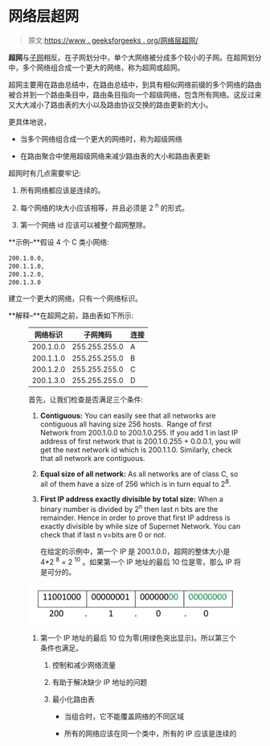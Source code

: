 # 网络层超网

> 原文:[https://www . geeksforgeeks . org/网络层超网/](https://www.geeksforgeeks.org/supernetting-in-network-layer/)

**超网**与[子网](https://www.geeksforgeeks.org/ip-addressing-classless-addressing/)相反。在子网划分中，单个大网络被分成多个较小的子网。在超网划分中，多个网络组合成一个更大的网络，称为超网或超网。

超网主要用在路由总结中，在路由总结中，到具有相似网络前缀的多个网络的路由被合并到一个路由条目中，路由条目指向一个超级网络，包含所有网络。这反过来又大大减小了路由表的大小以及路由协议交换的路由更新的大小。

更具体地说，

*   当多个网络组合成一个更大的网络时，称为超级网络

*   在路由聚合中使用超级网络来减少路由表的大小和路由表更新

超网时有几点需要牢记:

1.  所有网络都应该是连续的。

2.  每个网络的块大小应该相等，并且必须是 2 <sup>n</sup> 的形式。

3.  第一个网络 id 应该可以被整个超网整除。

**示例–**假设 4 个 C 类小网络:

```
200.1.0.0, 
200.1.1.0,
200.1.2.0,
200.1.3.0
```

建立一个更大的网络，只有一个网络标识。

**解释–**在超网之前，路由表如下所示:

<figure class="table">

| 网络标识 | 子网掩码 | 连接 |
| --- | --- | --- |
| 200.1.0.0 | 255.255.255.0 | A |
| 200.1.1.0 | 255.255.255.0 | B |
| 200.1.2.0 | 255.255.255.0 | C |
| 200.1.3.0 | 255.255.255.0 | D |

首先，让我们检查是否满足三个条件:

1.  **Contiguous:** You can easily see that all networks are contiguous all having size 256 hosts. 
    Range of first Network from 200.1.0.0 to 200.1.0.255\. If you add 1 in last IP address of first network that is 200.1.0.255 + 0.0.0.1, you will get the next network id which is 200.1.1.0\. Similarly, check that all network are contiguous. 
2.  **Equal size of all network:** As all networks are of class C, so all of them have a size of 256 which is in turn equal to 2<sup>8</sup>. 
3.  **First IP address exactly divisible by total size:** When a binary number is divided by 2<sup>n</sup> then last n bits are the remainder. Hence in order to prove that first IP address is exactly divisible by while size of Supernet Network. You can check that if last n v=bits are 0 or not. 

    在给定的示例中，第一个 IP 是 200.1.0.0，超网的整体大小是 4*2 <sup>8</sup> = 2 <sup>10</sup> 。如果第一个 IP 地址的最后 10 位是零，那么 IP 将是可分的。

![](img/986bb7d695c5b7be19f320b5dc401c25.png)

1.  第一个 IP 地址的最后 10 位为零(用绿色突出显示)。所以第三个条件也满足。

    1.  控制和减少网络流量

    2.  有助于解决缺少 IP 地址的问题

    3.  最小化路由表
        *   当组合时，它不能覆盖网络的不同区域

        *   所有的网络应该在同一个类中，所有的 IP 应该是连续的

</figure>
